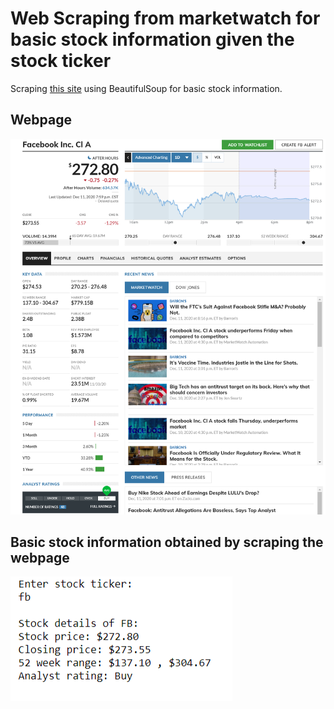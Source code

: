 # Web Scraping from marketwatch for basic stock information given the stock ticker

Scraping [this site](https://www.marketwatch.com/investing/stock/fb) using BeautifulSoup for basic stock information.

## Webpage

![webpage](site.png)

## Basic stock information obtained by scraping the webpage

![stock information](stock_info.png)
